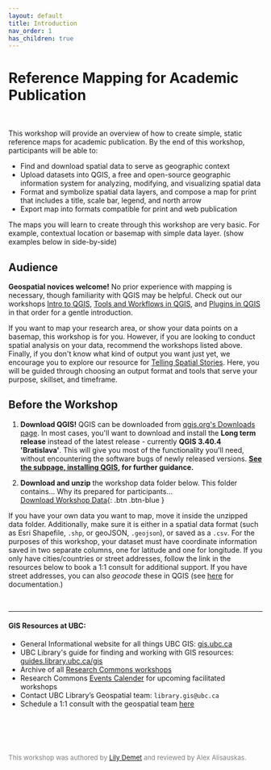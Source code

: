 ```yaml
---
layout: default
title: Introduction
nav_order: 1
has_children: true
---
```

# Reference Mapping for Academic Publication
<br>
    

This workshop will provide an overview of how to create simple, static reference maps for academic publication. By the end of this workshop, participants will be able to:

- Find and download spatial data to serve as geographic context
- Upload datasets into QGIS, a free and open-source geographic information system for analyzing, modifying, and visualizing spatial data
- Format and symbolize spatial data layers, and compose a map for print that includes a title, scale bar, legend, and north arrow
- Export map into  formats compatible for print and web publication

The maps you will learn to create through this workshop are very basic. For example, contextual location or basemap with simple data layer. (show examples below in side-by-side)
 <!-- maybe one with data points or polygon, one with satellite basemap?  -->

## Audience

**Geospatial novices welcome!** No prior experience with mapping is necessary, though familiarity with QGIS may be helpful. Check out our workshops [Intro to QGIS](https://ubc-library-rc.github.io/gis-intro-qgis/), [Tools and Workflows in QGIS](https://ubc-library-rc.github.io/gis-tools-workflows/), and [Plugins in QGIS](https://ubc-library-rc.github.io/gis-plugins-qgis/) in that order for a gentle introduction.  

If you want to map your research area, or show your data points on a basemap, this workshop is for you. However, if you are looking to conduct spatial analysis on your data, recommend the workshops listed above. Finally, if you don't know what kind of output you want just yet, we encourage you to explore our resource for [Telling Spatial Stories](https://ubc-library-rc.github.io/gis-spatial-stories/). Here, you will be guided through choosing an output format and tools that serve your purpose, skillset, and timeframe. 


## Before the Workshop

1.  **Download QGIS!** QGIS can be downloaded from [qgis.org's Downloads page](https://qgis.org/en/site/forusers/download.html). In most cases, you'll want to download and install the **Long term release** instead of the latest release - currently **QGIS 3.40.4 'Bratislava'**. This will give you most of the functionality you'll need, without encountering the software bugs of newly released versions. **[See the subpage, installing QGIS,](./installing-qgis.md) for further guidance.**


2.   **Download and unzip** the workshop data folder below. This folder contains... Why its prepared for participants...  
[Download Workshop Data](reference-mapping-workshop.zip){: .btn .btn-blue }


If you have your own data you want to map, move it inside the unzipped data folder. Additionally, make sure it is either in a spatial data format (such as Esri Shapefile, `.shp`, or geoJSON, `.geojson`), or saved as a `.csv`. For the purposes of this workshop, your dataset must have coordinate information saved in two separate columns, one for latitude and one for longitude. If you only have cities/countries or street addresses, follow the link in the resources below to book a 1:1 consult for additional support. If you have street addresses, you can also *geocode* these in QGIS (see [here](https://ubc-library-rc.github.io/gis-plugins-qgis/content/geocoding.html) for documentation.)

      

<br>


--- 

#### GIS Resources at UBC:
- General Informational website for all things UBC GIS: [gis.ubc.ca](http://gis.ubc.ca/)
- UBC Library's guide for finding and working with GIS resources: [guides.library.ubc.ca/gis](http://guides.library.ubc.ca/gis)
- Archive of all [Research Commons workshops](https://ubc-library-rc.github.io/)
- Research Commons [Events Calender](https://researchcommons.library.ubc.ca/workshops/) for upcoming facilitated workshops
- Contact UBC Library’s Geospatial team: `library.gis@ubc.ca`
- Schedule a 1:1 consult with the geospatial team [here](https://libcal.library.ubc.ca/appointments/research_commons#s-lc-public-pt)


<p style="margin-top:90px"></p>
<p style="color:grey; font-size:13px">This workshop was authored by <a href="https://geog.ubc.ca/profile/lily-crandall-oral/" target="_blank">Lily Demet</a> and reviewed by Alex Alisauskas.</p>